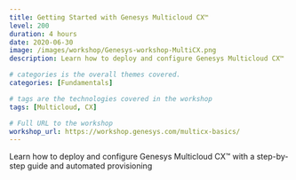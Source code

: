 ```yaml
---
title: Getting Started with Genesys Multicloud CX™
level: 200
duration: 4 hours
date: 2020-06-30
image: /images/workshop/Genesys-workshop-MultiCX.png
description: Learn how to deploy and configure Genesys Multicloud CX™

# categories is the overall themes covered. 
categories: [Fundamentals]

# tags are the technologies covered in the workshop
tags: [Multicloud, CX]

# Full URL to the workshop
workshop_url: https://workshop.genesys.com/multicx-basics/
---
```


Learn how to deploy and configure Genesys Multicloud CX™ with a step-by-step guide and automated provisioning
